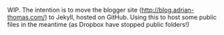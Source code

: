 WIP. The intention is to move the blogger site (http://blog.adrian-thomas.com/) to Jekyll, hosted on GitHub. Using this to host some public files in the meantime (as Dropbox have stopped public folders!)
